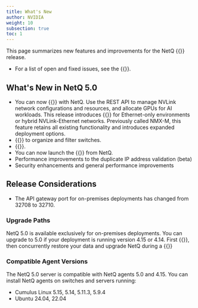 ```yaml
---
title: What's New
author: NVIDIA
weight: 10
subsection: true
toc: 1
---
```


This page summarizes new features and improvements for the NetQ {{<version>}} release. 

- For a list of open and fixed issues, see the {{<link title="NVIDIA NetQ 5.0 Release Notes" text="release notes">}}.

## What's New in NetQ 5.0

- You can now {{<link title="NVLink Management" text="monitor NVLink deployments">}} with NetQ. Use the REST API to manage NVLink network configurations and resources, and allocate GPUs for AI workloads. This release introduces {{<link title="Install the NetQ System" text="new deployment options">}} for Ethernet-only environments or hybrid NVLink-Ethernet networks. Previously called NMX-M, this feature retains all existing functionality and introduces expanded deployment options.
- {{<link title="Switch Inventory/#create-and-assign-switch-labels" text="Create and apply custom labels">}} to organize and filter switches.
- {{<link title="Integrate NetQ with Grafana/#collect-slurm-telemetry" text="View Slurm data in Grafana">}}.
- You can now launch the {{<link title="Cable Validations" text="Cable Validation Tool">}} from NetQ.
- Performance improvements to the duplicate IP address validation (beta)
- Security enhancements and general performance improvements


## Release Considerations

- The API gateway port for on-premises deployments has changed from 32708 to 32710.

### Upgrade Paths

NetQ 5.0 is available exclusively for on-premises deployments. You can upgrade to 5.0 if your deployment is running version 4.15 or 4.14. First {{<link title="Back Up and Restore NetQ" text="back up your NetQ data">}}, then concurrently restore your data and upgrade NetQ during a {{<link title="Install the NetQ System" text="new NetQ 5.0 installation">}}


### Compatible Agent Versions

The NetQ 5.0 server is compatible with NetQ agents 5.0 and 4.15. You can install NetQ agents on switches and servers running:

- Cumulus Linux 5.15, 5.14, 5.11.3, 5.9.4
- Ubuntu 24.04, 22.04